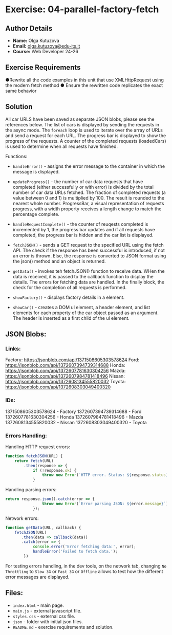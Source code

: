 # Exercise: 04-parallel-factory-fetch

## Author Details
- **Name:** Olga Kutuzova  
- **Email:** olga.kutuzova@edu-its.it  
- **Course:** Web Developer 24-26


## Exercise Requirements
●Rewrite all the code examples in this unit that use XMLHttpRequest using 
the modern fetch method
● Ensure the rewritten code replicates the exact same behavior

## Solution
All car URLS have been saved as separate JSON blobs, please see the references below. 
The list of cars is displayed by sending the requests in the async mode. The `foreach` loop is used to iterate over the array of URLs and send a request for each URL. 
The progress bar is displayed to show the progress of the requests. A counter of the completed requests (loadedCars) is used to determine when all requests have finished.

Functions:
- `handleError()` - assigns the error message to the container in which the message is displayed.
- `updateProgress()` - the number of car data requests that have completed (either successfully or with error) is divided by the total number of car data URLs fetched. The fraction of completed requests (a value between 0 and 1) is multiplied by 100. The result is rounded to the nearest whole number.
ProgressBar, a visual representation of requests progress, with a width property receives a length change to match the percentage complete.
- `handleRequestComplete()` - the counter of reuqests completed is incremented by 1, the progress bar updates and if all requests have completed, the progress bar is hidden and the car list is displayed.
- `fetchJSON()` - sends a GET request to the specified URL using the fetch API. The check if the response has been successful is introduced, if not an error is thrown. Else, the response is converted to JSON format using the json() method and an object is returned.
- `getData()` - invokes teh fetchJSON() function to receive data. WHen the data is received, it is passed to the callback function to display the  details. The errors for fetching data are handled. In the finally block, the check for the completion of all requests is performed. 

- `showFactory()` - displays factory details in a <factoryDetails> element.
- `showCar()` - creates a DOM ul element, a header element, and list elements for each property of the car object passed as an argument. The header is inserted as a first child of the ul element. 

## JSON Blobs:
### Links:
Factory:
https://jsonblob.com/api/1371508605303578624
Ford:
https://jsonblob.com/api/1372607394739314688
Honda:
https://jsonblob.com/api/1372607781630304256
Mazda:
https://jsonblob.com/api/1372607984781418496
Nissan:
https://jsonblob.com/api/1372608134555820032
Toyota:
https://jsonblob.com/api/1372608303049400320

### IDs:
1371508605303578624 - Factory
1372607394739314688 - Ford
1372607781630304256 - Honda
1372607984781418496 - Mazda
1372608134555820032 - Nissan
1372608303049400320 - Toyota

### Errors Handling:
Handling HTTP request errors:
``` javascript
function fetchJSON(URL) {
    return fetch(URL)
        .then(response => {
            if (!response.ok) {
                throw new Error(`HTTP error. Status: ${response.status}`);
            }

```

Handling parsing errors:
``` javascript
return response.json().catch(error => {
                throw new Error(`Error parsing JSON: ${error.message}`);
            });
```

Network errors:
``` javascript
function getData(URL, callback) {
    fetchJSON(URL)
       .then(data => callback(data))
       .catch(error => {
            console.error('Error fetching data:', error);
            handleError('Failed to fetch data.');
        })
```
For testing errors handling, in the dev tools, on the network tab, changing `No Throttling` to `Slow 3G` or `Fast 3G` or `Offline` allows to test how the different error messages are displayed. 


## Files:
- `index.html` - main page.
- `main.js` - external javascript file.
- `styles.css` - external css file.
- `json` - folder with initial json files.
- `README.md` - exercise requirements and solution. 
